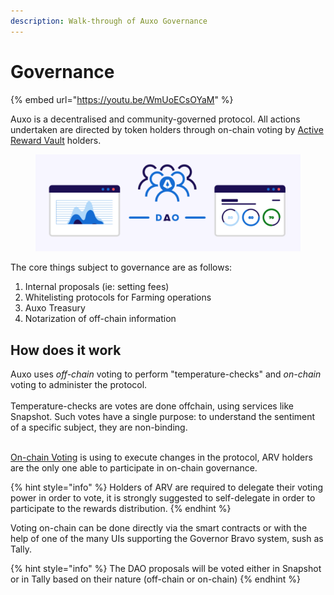 ```yaml
---
description: Walk-through of Auxo Governance
---
```


# Governance

{% embed url="https://youtu.be/WmUoECsOYaM" %}

Auxo is a decentralised and community-governed protocol. All actions undertaken are directed by token holders through on-chain voting by [Active Reward Vault](../products-and-services/rewards-vaults/arv-active-rewards-vault.md) holders.

<figure><img src="../.gitbook/assets/Screenshot 2023-04-04 at 17.42.27.png" alt=""><figcaption></figcaption></figure>

The core things subject to governance are as follows:

1. Internal proposals (ie: setting fees)
2. Whitelisting protocols for Farming operations
3. Auxo Treasury
4. Notarization of off-chain information

## How does it work

Auxo uses _off-chain_ voting to perform "temperature-checks" and _on-chain_ voting to administer the protocol.\
\
Temperature-checks are votes are done offchain, using services like Snapshot. Such votes have a single purpose: to understand the sentiment of a specific subject, they are non-binding.

\
[On-chain Voting](../governance/on-chain-voting.md) is using to execute changes in the protocol, ARV holders are the only one able to participate in on-chain governance.&#x20;

{% hint style="info" %}
Holders of ARV are required to delegate their voting power in order to vote, it is strongly suggested to self-delegate in order to participate to the rewards distribution.&#x20;
{% endhint %}

Voting on-chain can be done directly via the smart contracts or with the help of one of the many UIs supporting the Governor Bravo system, sush as Tally.

{% hint style="info" %}
The DAO proposals will be voted either in Snapshot or in Tally based on their nature (off-chain or on-chain)
{% endhint %}

